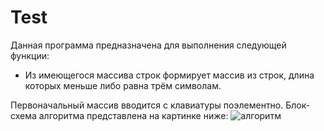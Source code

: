 # Test

Данная программа предназначена для выполнения следующей функции: 
* Из имеющегося массива строк формирует массив из строк, длина которых меньше либо равна трём символам. 

Первоначальный массив вводится с клавиатуры поэлементно. Блок-схема алгоритма представлена на картинке ниже:
![алгоритм]()